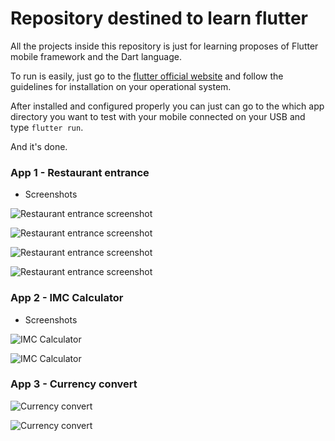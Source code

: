# Repository destined to learn flutter


All the projects inside this repository is just for learning 
proposes of Flutter mobile framework and the Dart language.

To run is easily, just go to the [flutter official website](https://flutter.dev/)
and follow the guidelines for installation on your operational system.

After installed and configured properly you can just can go to the
which app directory you want to test with your mobile connected
on your USB and type ```flutter run```.

And it's done.


### App 1 - Restaurant entrance

- Screenshots

![Restaurant entrance screenshot](./screenshots/aap1.jpg)

![Restaurant entrance screenshot](./screenshots/app1.1.jpg)

![Restaurant entrance screenshot](./screenshots/app1.2.jpg)

![Restaurant entrance screenshot](./screenshots/app1.3.jpg)


### App 2 - IMC Calculator

- Screenshots

![IMC Calculator](./screenshots/app2.1.png)

![IMC Calculator](./screenshots/app2.2.png)


### App 3 - Currency convert


![Currency convert](./screenshots/app3.1.png)

![Currency convert](./screenshots/app3.2.png)
